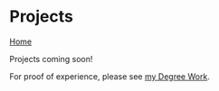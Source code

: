 # Projects

<a class="button--ghost" href="/ePortfolio-Pages-King/index/">Home</a>

Projects coming soon!

For proof of experience, please see [my Degree Work](/ePortfolio-Pages-King/degree-work/).

